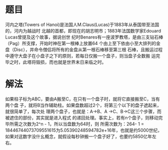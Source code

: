 # 题目
河内之塔(Towers of Hanoi)是法国人M.Claus(Lucas)于1883年从泰国带至法国的，河内为越战时
北越的首都，即现在的胡志明市；1883年法国数学家Edouard Lucas曾提及这个故事，据说创世
纪时Benares有一座波罗教塔，是由三支钻石棒（Pag）所支撑，开始时神在第一根棒上放置64
个由上至下依由小至大排列的金盘（Disc），并命令僧侣将所有的金盘从第一根石棒移至第三根
石棒，且搬运过程中遵守大盘子在小盘子之下的原则，若每日仅搬一个盘子，则当盘子全数搬
运完毕之时，此塔将毁损，而也就是世界末日来临之时。

# 解法
如果柱子标为ABC，要由A搬至C，在只有一个盘子时，就将它直接搬至C，当有两个盘
子，就将B当作辅助柱。如果盘数超过2个，将第三个以下的盘子遮起来，就很简单了，每次处
理两个盘子，也就是：A->B、A ->C、B->C这三个步骤，而被遮住的部份，其实就是进入程式
的递回处理。事实上，若有n个盘子，则移动完毕所需之次数为2^n - 1，所以当盘数为64时，则
所需次数为：264- 1 = 18446744073709551615为5.05390248594782e+16年，也就是约5000世纪，
如果对这数字没什幺概念，就假设每秒钟搬一个盘子好了，也要约5850亿年左右。